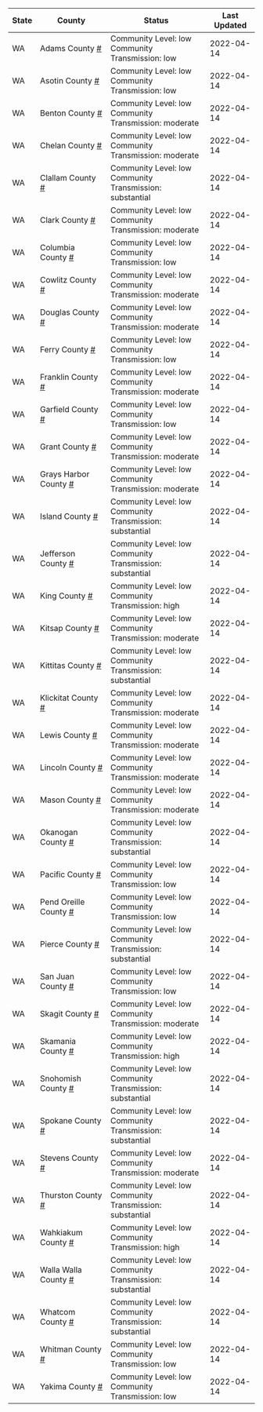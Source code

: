 State | County | Status | Last Updated
--- | --- | --- | --- 
WA | Adams County <a href="#adams_county">#</a> | <a name="adams_county"></a>Community Level: low<br/>Community Transmission: low | 2022-04-14
WA | Asotin County <a href="#asotin_county">#</a> | <a name="asotin_county"></a>Community Level: low<br/>Community Transmission: low | 2022-04-14
WA | Benton County <a href="#benton_county">#</a> | <a name="benton_county"></a>Community Level: low<br/>Community Transmission: moderate | 2022-04-14
WA | Chelan County <a href="#chelan_county">#</a> | <a name="chelan_county"></a>Community Level: low<br/>Community Transmission: moderate | 2022-04-14
WA | Clallam County <a href="#clallam_county">#</a> | <a name="clallam_county"></a>Community Level: low<br/>Community Transmission: substantial | 2022-04-14
WA | Clark County <a href="#clark_county">#</a> | <a name="clark_county"></a>Community Level: low<br/>Community Transmission: moderate | 2022-04-14
WA | Columbia County <a href="#columbia_county">#</a> | <a name="columbia_county"></a>Community Level: low<br/>Community Transmission: low | 2022-04-14
WA | Cowlitz County <a href="#cowlitz_county">#</a> | <a name="cowlitz_county"></a>Community Level: low<br/>Community Transmission: moderate | 2022-04-14
WA | Douglas County <a href="#douglas_county">#</a> | <a name="douglas_county"></a>Community Level: low<br/>Community Transmission: moderate | 2022-04-14
WA | Ferry County <a href="#ferry_county">#</a> | <a name="ferry_county"></a>Community Level: low<br/>Community Transmission: low | 2022-04-14
WA | Franklin County <a href="#franklin_county">#</a> | <a name="franklin_county"></a>Community Level: low<br/>Community Transmission: moderate | 2022-04-14
WA | Garfield County <a href="#garfield_county">#</a> | <a name="garfield_county"></a>Community Level: low<br/>Community Transmission: low | 2022-04-14
WA | Grant County <a href="#grant_county">#</a> | <a name="grant_county"></a>Community Level: low<br/>Community Transmission: moderate | 2022-04-14
WA | Grays Harbor County <a href="#grays_harbor_county">#</a> | <a name="grays_harbor_county"></a>Community Level: low<br/>Community Transmission: moderate | 2022-04-14
WA | Island County <a href="#island_county">#</a> | <a name="island_county"></a>Community Level: low<br/>Community Transmission: substantial | 2022-04-14
WA | Jefferson County <a href="#jefferson_county">#</a> | <a name="jefferson_county"></a>Community Level: low<br/>Community Transmission: substantial | 2022-04-14
WA | King County <a href="#king_county">#</a> | <a name="king_county"></a>Community Level: low<br/>Community Transmission: high | 2022-04-14
WA | Kitsap County <a href="#kitsap_county">#</a> | <a name="kitsap_county"></a>Community Level: low<br/>Community Transmission: moderate | 2022-04-14
WA | Kittitas County <a href="#kittitas_county">#</a> | <a name="kittitas_county"></a>Community Level: low<br/>Community Transmission: substantial | 2022-04-14
WA | Klickitat County <a href="#klickitat_county">#</a> | <a name="klickitat_county"></a>Community Level: low<br/>Community Transmission: moderate | 2022-04-14
WA | Lewis County <a href="#lewis_county">#</a> | <a name="lewis_county"></a>Community Level: low<br/>Community Transmission: moderate | 2022-04-14
WA | Lincoln County <a href="#lincoln_county">#</a> | <a name="lincoln_county"></a>Community Level: low<br/>Community Transmission: moderate | 2022-04-14
WA | Mason County <a href="#mason_county">#</a> | <a name="mason_county"></a>Community Level: low<br/>Community Transmission: moderate | 2022-04-14
WA | Okanogan County <a href="#okanogan_county">#</a> | <a name="okanogan_county"></a>Community Level: low<br/>Community Transmission: substantial | 2022-04-14
WA | Pacific County <a href="#pacific_county">#</a> | <a name="pacific_county"></a>Community Level: low<br/>Community Transmission: low | 2022-04-14
WA | Pend Oreille County <a href="#pend_oreille_county">#</a> | <a name="pend_oreille_county"></a>Community Level: low<br/>Community Transmission: low | 2022-04-14
WA | Pierce County <a href="#pierce_county">#</a> | <a name="pierce_county"></a>Community Level: low<br/>Community Transmission: substantial | 2022-04-14
WA | San Juan County <a href="#san_juan_county">#</a> | <a name="san_juan_county"></a>Community Level: low<br/>Community Transmission: low | 2022-04-14
WA | Skagit County <a href="#skagit_county">#</a> | <a name="skagit_county"></a>Community Level: low<br/>Community Transmission: moderate | 2022-04-14
WA | Skamania County <a href="#skamania_county">#</a> | <a name="skamania_county"></a>Community Level: low<br/>Community Transmission: high | 2022-04-14
WA | Snohomish County <a href="#snohomish_county">#</a> | <a name="snohomish_county"></a>Community Level: low<br/>Community Transmission: substantial | 2022-04-14
WA | Spokane County <a href="#spokane_county">#</a> | <a name="spokane_county"></a>Community Level: low<br/>Community Transmission: substantial | 2022-04-14
WA | Stevens County <a href="#stevens_county">#</a> | <a name="stevens_county"></a>Community Level: low<br/>Community Transmission: moderate | 2022-04-14
WA | Thurston County <a href="#thurston_county">#</a> | <a name="thurston_county"></a>Community Level: low<br/>Community Transmission: substantial | 2022-04-14
WA | Wahkiakum County <a href="#wahkiakum_county">#</a> | <a name="wahkiakum_county"></a>Community Level: low<br/>Community Transmission: high | 2022-04-14
WA | Walla Walla County <a href="#walla_walla_county">#</a> | <a name="walla_walla_county"></a>Community Level: low<br/>Community Transmission: substantial | 2022-04-14
WA | Whatcom County <a href="#whatcom_county">#</a> | <a name="whatcom_county"></a>Community Level: low<br/>Community Transmission: substantial | 2022-04-14
WA | Whitman County <a href="#whitman_county">#</a> | <a name="whitman_county"></a>Community Level: low<br/>Community Transmission: low | 2022-04-14
WA | Yakima County <a href="#yakima_county">#</a> | <a name="yakima_county"></a>Community Level: low<br/>Community Transmission: low | 2022-04-14
